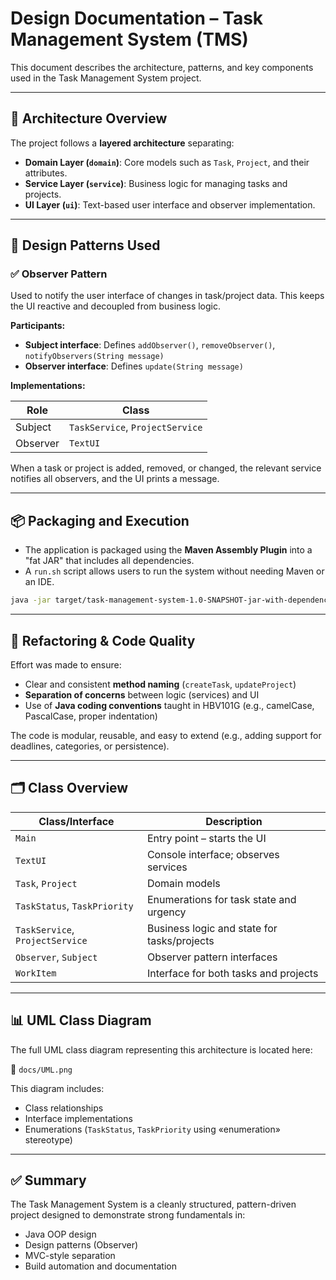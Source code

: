 # Design Documentation – Task Management System (TMS)

This document describes the architecture, patterns, and key components used in the Task Management System project.

---

## 📐 Architecture Overview

The project follows a **layered architecture** separating:

- **Domain Layer (`domain`)**: Core models such as `Task`, `Project`, and their attributes.
- **Service Layer (`service`)**: Business logic for managing tasks and projects.
- **UI Layer (`ui`)**: Text-based user interface and observer implementation.

---

## 🧩 Design Patterns Used

### ✅ Observer Pattern

Used to notify the user interface of changes in task/project data. This keeps the UI reactive and decoupled from business logic.

**Participants:**

- **Subject interface**: Defines `addObserver()`, `removeObserver()`, `notifyObservers(String message)`
- **Observer interface**: Defines `update(String message)`

**Implementations:**

| Role     | Class                  |
|----------|------------------------|
| Subject  | `TaskService`, `ProjectService` |
| Observer | `TextUI`               |

When a task or project is added, removed, or changed, the relevant service notifies all observers, and the UI prints a message.

---

## 📦 Packaging and Execution

- The application is packaged using the **Maven Assembly Plugin** into a "fat JAR" that includes all dependencies.
- A `run.sh` script allows users to run the system without needing Maven or an IDE.

```bash
java -jar target/task-management-system-1.0-SNAPSHOT-jar-with-dependencies.jar
```

---

## 🔧 Refactoring & Code Quality

Effort was made to ensure:

- Clear and consistent **method naming** (`createTask`, `updateProject`)
- **Separation of concerns** between logic (services) and UI
- Use of **Java coding conventions** taught in HBV101G (e.g., camelCase, PascalCase, proper indentation)

The code is modular, reusable, and easy to extend (e.g., adding support for deadlines, categories, or persistence).

---

## 🗂️ Class Overview

| Class/Interface      | Description                                      |
|----------------------|--------------------------------------------------|
| `Main`               | Entry point – starts the UI                      |
| `TextUI`             | Console interface; observes services             |
| `Task`, `Project`    | Domain models                                    |
| `TaskStatus`, `TaskPriority` | Enumerations for task state and urgency       |
| `TaskService`, `ProjectService` | Business logic and state for tasks/projects |
| `Observer`, `Subject`| Observer pattern interfaces                      |
| `WorkItem`           | Interface for both tasks and projects            |

---

## 📊 UML Class Diagram

The full UML class diagram representing this architecture is located here:

📁 `docs/UML.png`

This diagram includes:

- Class relationships
- Interface implementations
- Enumerations (`TaskStatus`, `TaskPriority` using «enumeration» stereotype)

---

## ✅ Summary

The Task Management System is a cleanly structured, pattern-driven project designed to demonstrate strong fundamentals in:

- Java OOP design
- Design patterns (Observer)
- MVC-style separation
- Build automation and documentation